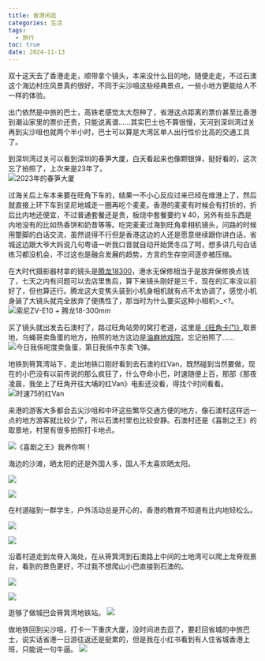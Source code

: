 ```yaml
---
title: 香港闲逛
categories: 生活
tags:
  - 旅行
toc: true
date: 2024-11-13
--- 
```


双十这天去了香港走走，顺带拿个镜头，本来没什么目的地，随便走走，不过石澳这个海边村庄风景真的很好，不同于尖沙咀这些经典景点，一些小地方更能给人不一样的体验。

<!-- more -->

出门依然是中旅的巴士，高铁老感觉太大怨种了，省港这点距离的票价甚至比香港到潮汕家里的票价还贵，只能说离谱......其实巴士也不算很慢，天河到深圳湾过关再到尖沙咀也就两个半小时，巴士可以算是大湾区单人出行性价比高的交通工具了。

到深圳湾过关可以看到深圳的春笋大厦，白天看起来也像颗银弹，挺好看的，这次忘了拍照了，上次来是23年了。  
![2023年的春笋大厦](https://i.zguishen.com/2024/11/36e7c87270219541b19f7f2bd00e1d89.jpg)

过海关后上车本来要在旺角下车的，结果一不小心反应过来已经在维港上了，然后就直接上环下车到坚尼地城走一圈再吃个麦麦。香港的麦麦有时候会有打折的，折后比内地还便宜，不过普通套餐还是贵，板烧中套餐要约￥40，另外有些东西是内地没有的比如热香饼和奶昔等等。吃完麦麦过海到旺角拿相机镜头，问路的时候用蹩脚的白话交流，虽然说得不行但是香港这边的人还是愿意继续跟你讲白话，省城这边跟大爷大妈说几句粤语一听我口音就自动开始煲冬瓜了呵，想多讲几句白话练习都没机会，不过这也是融合发展的趋势，方言的生存空间逐步被压缩。

在大时代摄影器材拿的镜头是[腾龙18300](https://www.tamron.com.cn/cameralens/products/b061/index.shtml)，港水无保修相当于是放弃保修换点钱了，七天之内有问题可以去店里售后，算下来镜头刚好是三千，现在的汇率没以前好了，但也算还行。腾龙这大变焦头装到小机身相机就有点不太协调了，感觉小机身装了大镜头就完全放弃了便携性了，那当时为什么要买这种小相机>_<?。  
![索尼ZV-E10 + 腾龙18-300mm](https://i.zguishen.com/2024/11/a55a29d11f267299d3eda900181b860a.jpg)

买了镜头就出发去石澳村了，路过旺角站旁的窝打老道，这里是[《旺角卡门》](https://movie.douban.com/subject/1304624/)取景地，乌蝇哥卖鱼蛋的地方，拍照的地方这边是[油麻地戏院](https://zh.wikipedia.org/wiki/%E6%B2%B9%E9%BA%BB%E5%9C%B0%E6%88%B2%E9%99%A2)，忘记拍照了......
![今日我係呢度卖鱼蛋，第日我係中东卖飞弹。](https://i.zguishen.com/2024/11/9bf3816e14b15d6293d666d93187556a.jpg)

地铁到筲箕湾站下，走出地铁口刚好看到去石澳的红Van，既然碰到当然要做，现在的小巴没有以前传说的那么疯狂了，什么夺命小巴，时速随便上百，那部《那夜凌晨，我坐上了旺角开往大埔的红Van》电影还没看，得找个时间看看。
![时速75的红Van](https://i.zguishen.com/2024/11/253bee36d7baaa9a23543cd5a122fa89.jpg)

来港的游客大多都会去尖沙咀和中环这些繁华交通方便的地方，像石澳村这样远一点的地方游客就比较少了，所以石澳村里也比较安静。石澳村还是《喜剧之王》的取景地，村里有很多拍照打卡地点。

![《喜剧之王》我养你啊！](https://i.zguishen.com/2024/11/9f34afbaeb9b9d90976cd99750b50744.jpg)

海边的沙滩，晒太阳的还是外国人多，国人不太喜欢晒太阳。

![](https://i.zguishen.com/2024/11/0b9e8dbda2b53ae065e3dc150b54f65e.jpg)

![](https://i.zguishen.com/2024/11/adf76902f30f6293ac4cec24307a4e89.jpg)

在村道碰到一群学生，户外活动总是开心的，香港的教育不知道有比内地轻松么。

![](https://i.zguishen.com/2024/11/dba692f9e96f60a73c6db9dc53d31c57.jpg)

![](https://i.zguishen.com/2024/11/cdc9333782fd7653ce4c0cdf81adec1e.jpg)

沿着村道走到龙脊入海处，在从筲箕湾到石澳路上中间的土地湾可以爬上龙脊观景台，看到的景色更好，不过我不想爬山小巴直接到石澳的。

![](https://i.zguishen.com/2024/11/c493133d1a621a49178137e091832dbb.jpg)

![](https://i.zguishen.com/2024/11/69255dd01da45478488502790c1871cb.jpg)

逛够了做城巴会筲箕湾地铁站。
![](https://i.zguishen.com/2024/11/1a39b3abb3806c75d9a4e2b4a5727aff.jpg)

做地铁回到尖沙咀，打卡一下重庆大厦，没时间进去逛了，要赶回省城的中旅巴士，说实话省港一日游往返还是挺累的，但是我在小红书看到有人住省城香港上班，只能说一句牛逼。
![](https://i.zguishen.com/2024/11/56ed1a3be7fd37186b1201d9fb9d0fd5.jpg)

